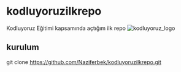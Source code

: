 # kodluyoruzilkrepo
Kodluyoruz Eğitimi kapsamında açtığım ilk repo
![kodluyoruz_logo](https://github.com/Naziferbek/kodluyoruzilkrepo/assets/135960016/3c8b9a51-5fa2-456b-b215-ade7cf6266d5)
## kurulum
git clone https://github.com/Naziferbek/kodluyoruzilkrepo.git
